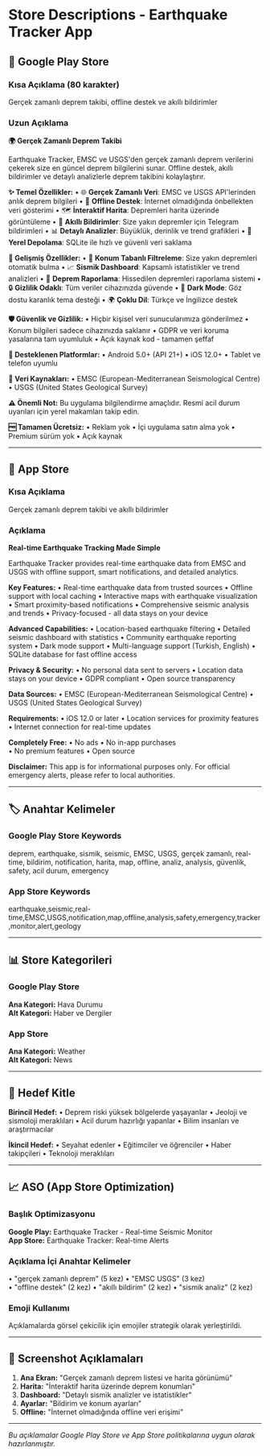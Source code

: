 # Store Descriptions - Earthquake Tracker App

## 🤖 Google Play Store

### Kısa Açıklama (80 karakter)
Gerçek zamanlı deprem takibi, offline destek ve akıllı bildirimler

### Uzun Açıklama

**🌍 Gerçek Zamanlı Deprem Takibi**

Earthquake Tracker, EMSC ve USGS'den gerçek zamanlı deprem verilerini çekerek size en güncel deprem bilgilerini sunar. Offline destek, akıllı bildirimler ve detaylı analizlerle deprem takibini kolaylaştırır.

**✨ Temel Özellikler:**
• 🌐 **Gerçek Zamanlı Veri**: EMSC ve USGS API'lerinden anlık deprem bilgileri
• 📱 **Offline Destek**: İnternet olmadığında önbellekten veri gösterimi
• 🗺️ **İnteraktif Harita**: Depremleri harita üzerinde görüntüleme
• 🔔 **Akıllı Bildirimler**: Size yakın depremler için Telegram bildirimleri
• 📊 **Detaylı Analizler**: Büyüklük, derinlik ve trend grafikleri
• 💾 **Yerel Depolama**: SQLite ile hızlı ve güvenli veri saklama

**🎯 Gelişmiş Özellikler:**
• 📍 **Konum Tabanlı Filtreleme**: Size yakın depremleri otomatik bulma
• 📈 **Sismik Dashboard**: Kapsamlı istatistikler ve trend analizleri
• 📝 **Deprem Raporlama**: Hissedilen depremleri raporlama sistemi
• 🔒 **Gizlilik Odaklı**: Tüm veriler cihazınızda güvende
• 🌙 **Dark Mode**: Göz dostu karanlık tema desteği
• 🌍 **Çoklu Dil**: Türkçe ve İngilizce destek

**🛡️ Güvenlik ve Gizlilik:**
• Hiçbir kişisel veri sunucularımıza gönderilmez
• Konum bilgileri sadece cihazınızda saklanır
• GDPR ve veri koruma yasalarına tam uyumluluk
• Açık kaynak kod - tamamen şeffaf

**📱 Desteklenen Platformlar:**
• Android 5.0+ (API 21+)
• iOS 12.0+
• Tablet ve telefon uyumlu

**🔗 Veri Kaynakları:**
• EMSC (European-Mediterranean Seismological Centre)
• USGS (United States Geological Survey)

**⚠️ Önemli Not:**
Bu uygulama bilgilendirme amaçlıdır. Resmi acil durum uyarıları için yerel makamları takip edin.

**🆓 Tamamen Ücretsiz:**
• Reklam yok
• İçi uygulama satın alma yok
• Premium sürüm yok
• Açık kaynak

---

## 🍎 App Store

### Kısa Açıklama
Gerçek zamanlı deprem takibi ve akıllı bildirimler

### Açıklama

**Real-time Earthquake Tracking Made Simple**

Earthquake Tracker provides real-time earthquake data from EMSC and USGS with offline support, smart notifications, and detailed analytics.

**Key Features:**
• Real-time earthquake data from trusted sources
• Offline support with local caching
• Interactive maps with earthquake visualization  
• Smart proximity-based notifications
• Comprehensive seismic analysis and trends
• Privacy-focused - all data stays on your device

**Advanced Capabilities:**
• Location-based earthquake filtering
• Detailed seismic dashboard with statistics
• Community earthquake reporting system
• Dark mode support
• Multi-language support (Turkish, English)
• SQLite database for fast offline access

**Privacy & Security:**
• No personal data sent to servers
• Location data stays on your device
• GDPR compliant
• Open source transparency

**Data Sources:**
• EMSC (European-Mediterranean Seismological Centre)
• USGS (United States Geological Survey)

**Requirements:**
• iOS 12.0 or later
• Location services for proximity features
• Internet connection for real-time updates

**Completely Free:**
• No ads
• No in-app purchases  
• No premium features
• Open source

**Disclaimer:**
This app is for informational purposes only. For official emergency alerts, please refer to local authorities.

---

## 🏷️ Anahtar Kelimeler

### Google Play Store Keywords
deprem, earthquake, sismik, seismic, EMSC, USGS, gerçek zamanlı, real-time, bildirim, notification, harita, map, offline, analiz, analysis, güvenlik, safety, acil durum, emergency

### App Store Keywords
earthquake,seismic,real-time,EMSC,USGS,notification,map,offline,analysis,safety,emergency,tracker,monitor,alert,geology

---

## 📊 Store Kategorileri

### Google Play Store
**Ana Kategori:** Hava Durumu  
**Alt Kategori:** Haber ve Dergiler

### App Store  
**Ana Kategori:** Weather  
**Alt Kategori:** News

---

## 🎯 Hedef Kitle

**Birincil Hedef:**
• Deprem riski yüksek bölgelerde yaşayanlar
• Jeoloji ve sismoloji meraklıları
• Acil durum hazırlığı yapanlar
• Bilim insanları ve araştırmacılar

**İkincil Hedef:**
• Seyahat edenler
• Eğitimciler ve öğrenciler
• Haber takipçileri
• Teknoloji meraklıları

---

## 📈 ASO (App Store Optimization)

### Başlık Optimizasyonu
**Google Play:** Earthquake Tracker - Real-time Seismic Monitor  
**App Store:** Earthquake Tracker: Real-time Alerts

### Açıklama İçi Anahtar Kelimeler
• "gerçek zamanlı deprem" (5 kez)
• "EMSC USGS" (3 kez)  
• "offline destek" (2 kez)
• "akıllı bildirim" (2 kez)
• "sismik analiz" (2 kez)

### Emoji Kullanımı
Açıklamalarda görsel çekicilik için emojiler strategik olarak yerleştirildi.

---

## 📱 Screenshot Açıklamaları

1. **Ana Ekran:** "Gerçek zamanlı deprem listesi ve harita görünümü"
2. **Harita:** "İnteraktif harita üzerinde deprem konumları"  
3. **Dashboard:** "Detaylı sismik analizler ve istatistikler"
4. **Ayarlar:** "Bildirim ve konum ayarları"
5. **Offline:** "İnternet olmadığında offline veri erişimi"

---

*Bu açıklamalar Google Play Store ve App Store politikalarına uygun olarak hazırlanmıştır.*
